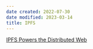 ```yaml
---
date created: 2022-07-30
date modified: 2023-03-14
title: IPFS
---
```


[IPFS Powers the Distributed Web](https://ipfs.io/)

